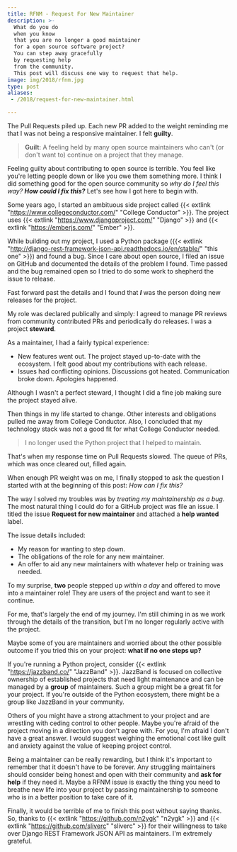 ```yaml
---
title: RFNM - Request For New Maintainer
description: >-
  What do you do
  when you know
  that you are no longer a good maintainer
  for a open source software project?
  You can step away gracefully
  by requesting help
  from the community.
  This post will discuss one way to request that help.
image: img/2018/rfnm.jpg
type: post
aliases:
 - /2018/request-for-new-maintainer.html

---
```


The Pull Requests piled up.
Each new PR added to the weight reminding me
that I was not being a responsive maintainer.
I felt **guilty**.

> **Guilt**: A feeling held by many open source maintainers
> who can't (or don't want to) continue
> on a project
> that they manage.

Feeling guilty about contributing to open source is terrible.
You feel like you're letting people down
or like you owe them something more.
I think I did something good for the open source community
so *why do I feel this way?*
***How could I fix this?***
Let's see how I got here to begin with.

Some years ago,
I started an ambituous side project
called {{< extlink "https://www.collegeconductor.com/" "College Conductor" >}}.
The project uses {{< extlink "https://www.djangoproject.com/" "Django" >}}
and {{< extlink "https://emberjs.com/" "Ember" >}}.

While building out my project,
I used a Python package
({{< extlink "http://django-rest-framework-json-api.readthedocs.io/en/stable/" "this one" >}})
and found a bug.
Since I care about open source,
I filed an issue on GitHub
and documented the details
of the problem I found.
Time passed
and the bug remained open
so I tried to do some work to shepherd the issue to release.

Fast forward past the details
and I found that ***I*** was the person doing new releases
for the project.

My role was declared publically
and simply:
I agreed to manage PR reviews
from community contributed PRs
and periodically do releases.
I was a project **steward**.

As a maintainer, I had a fairly typical experience:

* New features went out.
  The project stayed up-to-date
  with the ecosystem.
  I felt good about my contributions
  with each release.
* Issues had conflicting opinions.
  Discussions got heated.
  Communication broke down.
  Apologies happened.

Although I wasn't a perfect steward,
I thought I did a fine job making sure the project stayed alive.

Then things in my life started to change.
Other interests and obligations pulled me away
from College Conductor.
Also, I concluded
that my technology stack was not a good fit
for what College Conductor needed.

> I no longer used the Python project
that I helped to maintain.

That's when my response time on Pull Requests slowed.
The queue of PRs, which was once cleared out, filled again.

When enough PR weight was on me,
I finally stopped to ask the question I started with
at the beginning
of this post:
*How can I fix this?*

The way I solved my troubles was by *treating my maintainership
as a bug.*
The most natural thing I could do
for a GitHub project
was file an issue.
I titled the issue **Request for new maintainer**
and attached a **help wanted** label.

The issue details included:

* My reason for wanting to step down.
* The obligations of the role
  for any new maintainer.
* An offer to aid any new maintainers
  with whatever help or training was needed.

To my surprise,
**two** people stepped up
*within a day*
and offered to move into a maintainer role!
They are users of the project
and want to see it continue.

For me,
that's largely the end of my journey.
I'm still chiming in
as we work through the details
of the transition,
but I'm no longer regularly active
with the project.

Maybe some of you are maintainers
and worried about the other possible outcome
if you tried this
on your project:
**what if no one steps up?**

If you're running a Python project,
consider {{< extlink "https://jazzband.co/" "JazzBand" >}}.
JazzBand is focused
on collective ownership
of established projects
that need light maintenance
and can be managed
by a **group**
of maintainers.
Such a group might be a great fit
for your project.
If you're outside
of the Python ecosystem,
there might be a group
like JazzBand
in your community.

Others of you might have a strong attachment
to your project
and are wrestling
with ceding control
to other people.
Maybe you're afraid of the project moving
in a direction you don't agree with.
For you,
I'm afraid I don't have a great answer.
I would suggest weighing the emotional cost
like guilt and anxiety
against the value of keeping project control.

Being a maintainer can be really rewarding,
but I think it's important to remember
that it doesn't have to be forever.
Any struggling maintainers should consider being honest and open
with their community
and **ask for help**
if they need it.
Maybe a RFNM issue is exactly the thing you need
to breathe new life
into your project
by passing maintainership
to someone who is in a better position
to take care of it.

Finally,
it would be terrible of me
to finish this post
without saying thanks.
So,
thanks to
{{< extlink "https://github.com/n2ygk" "n2ygk" >}}
and {{< extlink "https://github.com/sliverc" "sliverc" >}}
for their willingness
to take over Django REST Framework JSON API
as maintainers.
I'm extremely grateful.
